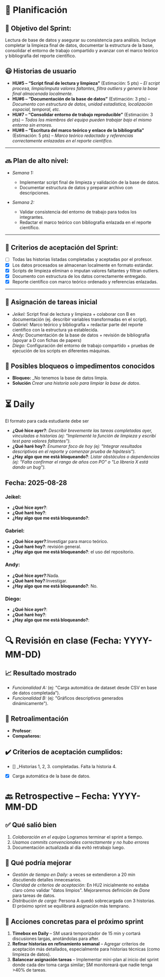 # 📆  Planificación

## 🎯  Objetivo del Sprint:

Lectura de base de datos y asegurar su consistencia para análisis.
Incluye completar la limpieza final de datos, documentar la estructura de la base, consolidar el entorno de trabajo compartido y avanzar con el marco teórico y bibliografía del reporte científico.


## 😃  Historias de usuario

- **HU#5 – “Script final de lectura y limpieza”** (Estimación: 5 pts) – *El script procesa, limpia/imputa valores faltantes, filtra outliers y genera la base final almacenada localmente.*
- **HU#6 – “Documentación de la base de datos”** (Estimación: 3 pts) – *Documento con estructura de datos, unidad estadística, localización espacial, temporal, etc.*
- **HU#7 – “Consolidar entorno de trabajo reproducible”** (Estimación: 3 pts) – *Todos los miembros del equipo pueden trabajar bajo el mismo entorno sin errores.*
- **HU#8 – “Escritura del marco teórico y enlace de la bibliografía”** (Estimación: 5 pts) – *Marco teórico redactado y referencias correctamente enlazadas en el reporte científico.*

---

## 🔜  Plan de alto nivel:
- *Semana 1:*
  - Implementar script final de limpieza y validación de la base de datos.
  - Documentar estructura de datos y preparar archivo con descripciones.

- *Semana 2:*
  - Validar consistencia del entorno de trabajo para todos los integrantes.
  - Redactar el marco teórico con bibliografía enlazada en el reporte científico.

---
## 🥇  Criterios de aceptación del Sprint:
- [ ] Todas las historias listadas completadas y aceptadas por el profesor.
- [x] Los datos procesados se almacenan localmente en formato estándar.
- [x] Scripts de limpieza eliminan o imputan valores faltantes y filtran outliers.
- [x] Documento con estructura de los datos correctamente entregado.
- [x] Reporte científico con marco teórico ordenado y referencias enlazadas.

---
## 📌  Asignación de tareas inicial
- *Jeikel:* Script final de lectura y limpieza + colaborar con B en documentación (ej. describir variables transformadas en el script).
- *Gabriel:* Marco teórico y bibliografía + redactar parte del reporte científico con la estructura ya establecida.
- *Andy:* Documentación de la base de datos + revisión de bibliografía (apoyar a D con fichas de papers)
- *Diego:* Configuración del entorno de trabajo compartido + pruebas de ejecución de los scripts en diferentes máquinas.
## 🚫 Posibles bloqueos o impedimentos conocidos

- **Bloqueo:** _No tenemos la base de datos limpia.
- **Solución** _Crear una historia solo para limpiar la base de datos_.




# ⏳  Daily

El formato para cada estudiante debe ser

- **¿Qué hice ayer?**: _Describir brevemente las tareas completadas ayer, vinculadas a historias (ej: "Implementé la función de limpieza y escribí test para valores faltantes")._
- **¿Qué haré hoy?**: _Enumerar foco de hoy (ej: "Integrar resultados descriptivos en el reporte y comenzar prueba de hipótesis")._
- **¿Hay algo que me está bloqueando?**: _Listar obstáculos o dependencias (ej: "Falta confirmar el rango de años con PO" o "La librería X está dando un bug")._



##  Fecha: 2025-08-28

### Jeikel:
- **¿Qué hice ayer?**:
- **¿Qué haré hoy?**:
- **¿Hay algo que me está bloqueando?**:

### Gabriel:
- **¿Qué hice ayer?**:Investigar para marco teórico.
- **¿Qué haré hoy?**: revisión general.
- **¿Hay algo que me está bloqueando?**: el uso del repositorio.

### Andy:
- **¿Qué hice ayer?**:Nada.
- **¿Qué haré hoy?**:Investigar.
- **¿Hay algo que me está bloqueando?**: No.

### Diego:
- **¿Qué hice ayer?**:
- **¿Qué haré hoy?**:
- **¿Hay algo que me está bloqueando?**:




# 🔍   Revisión en clase (Fecha: YYYY-MM-DD)



## 📈  Resultado mostrado

- *Funcionalidad A:* (ej: "Carga automática de dataset desde CSV en base de datos completada").
- *Funcionalidad B:* (ej: "Gráficos descriptivos generados dinámicamente").


## :arrows_counterclockwise:  Retroalimentación

- **Profesor**:
- **Compañeros:**


## ✔️  Criterios de aceptación cumplidos:
- [] _Historias 1, 2, 3. completadas. Falta la historia 4.
- [x] Carga automática de la base de datos.


# 🔙  Retrospective – Fecha: YYYY-MM-DD

## :white_check_mark: Qué salió bien
1.  _Colaboración en el equipo_ Logramos terminar el sprint a tiempo.
1.  _Usamos commits convencionales correctamente y no hubo errores_
1.  Documentación actualizada al día evitó retrabajo luego.



## :no_good: Qué podría mejorar

- _Gestión de tiempo en Daily:_ a veces se extendieron a 20 min discutiendo detalles innecesarios.
- _Claridad de criterios de aceptación:_ En HU2 inicialmente no estaba claro cómo validar "datos limpios". Mejoraremos definición de *Done* para tareas de datos.
- _Distribución de carga:_ Persona A quedó sobrecargada con 3 historias. El próximo sprint se equilibrará asignación más temprano.


## :pencil: Acciones concretas  para el próximo sprint
1. **Timebox en Daily** – SM usará temporizador de 15 min y cortará discusiones largas, anotándolas para after.
2. **Refinar historias en refinamiento semanal** – Agregar criterios de aceptación más detallados, especialmente para historias técnicas (como limpieza de datos).
3. **Balancear asignación tareas** – Implementar mini-plan al inicio del sprint donde cada dev toma carga similar; SM monitoreará que nadie tenga >40% de tareas.
